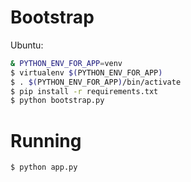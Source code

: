 

# Bootstrap



Ubuntu:
```bash
& PYTHON_ENV_FOR_APP=venv
$ virtualenv $(PYTHON_ENV_FOR_APP)
$ . $(PYTHON_ENV_FOR_APP)/bin/activate
$ pip install -r requirements.txt
$ python bootstrap.py
```

# Running

```bash
$ python app.py
```
